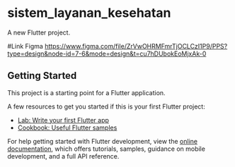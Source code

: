 # sistem_layanan_kesehatan

A new Flutter project.

#Link Figma 
https://www.figma.com/file/ZrVwOHRMFmrTjOCLCzI1P9/PPS?type=design&node-id=7-6&mode=design&t=cu7hDUbokEoMjxAk-0

## Getting Started

This project is a starting point for a Flutter application.

A few resources to get you started if this is your first Flutter project:

- [Lab: Write your first Flutter app](https://docs.flutter.dev/get-started/codelab)
- [Cookbook: Useful Flutter samples](https://docs.flutter.dev/cookbook)

For help getting started with Flutter development, view the
[online documentation](https://docs.flutter.dev/), which offers tutorials,
samples, guidance on mobile development, and a full API reference.

